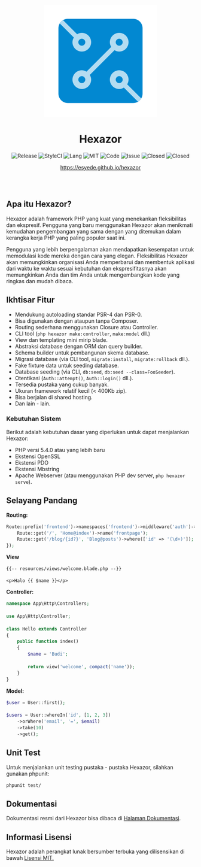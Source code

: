 <a id="readme"></a>

<p align="center">
  <img src="docs/_assets/images/logo.svg" alt="Hexazor"/>
</p>

<h1 align="center"> Hexazor</h1>
<p align="center">
	<img src="https://img.shields.io/github/v/release/esyede/hexazor?include_prereleases" alt="Release"/>
	<img src="https://github.styleci.io/repos/230306506/shield" alt="StyleCI"/>
	<img src="https://img.shields.io/github/languages/top/esyede/hexazor" alt="Lang"/>
	<img src="http://img.shields.io/:license-mit-blue.svg?style=flat-square" alt="MIT"/>
	<img src="https://img.shields.io/github/languages/code-size/esyede/hexazor" alt="Code"/>
	<img src="https://img.shields.io/github/issues-raw/esyede/hexazor" alt="Issue"/>
	<img src="https://img.shields.io/github/issues-closed/esyede/hexazor" alt="Closed"/>
	<img src="https://img.shields.io/github/issues-pr/esyede/hexazor" alt="Closed"/>
</p>
<p align="center">
	<a href="https://esyede.github.io/hexazor">https://esyede.github.io/hexazor</a>
</p>

<br>
<br>


## Apa itu Hexazor?

Hexazor adalah framework PHP yang kuat yang menekankan fleksibilitas dan ekspresif. Pengguna yang baru menggunakan Hexazor akan menikmati kemudahan pengembangan yang sama dengan yang ditemukan dalam kerangka kerja PHP yang paling populer saat ini.

Pengguna yang lebih berpengalaman akan mendapatkan kesempatan untuk memodulasi kode mereka dengan cara yang elegan. Fleksibilitas Hexazor akan memungkinkan organisasi Anda memperbarui dan membentuk aplikasi dari waktu ke waktu sesuai kebutuhan dan ekspresifitasnya akan memungkinkan Anda dan tim Anda untuk mengembangkan kode yang ringkas dan mudah dibaca.


## Ikhtisar Fitur

- Mendukung autoloading standar PSR-4 dan PSR-0.
- Bisa digunakan dengan ataupun tanpa Composer.
- Routing sederhana menggunakan Closure atau Controller.
- CLI tool (`php hexazor make:controller`, `make:model` dll.)
- View dan templating mini mirip blade.
- Abstraksi database dengan ORM dan query builder.
- Schema builder untuk pembangunan skema database.
- Migrasi database (via CLI tool, `migrate:install`, `migrate:rollback` dll.).
- Fake fixture data untuk seeding database.
- Database seeding (via CLI, `db:seed`, `db:seed --class=FooSeeder`).
- Otentikasi (`Auth::attempt()`, `Auth::login()` dll.).
- Tersedia pustaka yang cukup banyak.
- Ukuran framework relatif kecil (< 400Kb zip).
- Bisa berjalan di shared hosting.
- Dan lain - lain.


### Kebutuhan Sistem

Berikut adalah kebutuhan dasar yang diperlukan untuk dapat menjalankan Hexazor:

- PHP versi 5.4.0 atau yang lebih baru
- Ekstensi OpenSSL
- Ekstensi PDO
- Ekstensi Mbstring
- Apache Webserver (atau menggunakan PHP dev server, `php hexazor serve`).


## Selayang Pandang

**Routing:**
```php
Route::prefix('frontend')->namespaces('frontend')->middleware('auth')->group(function () {
	Route::get('/', 'Home@index')->name('frontpage');
	Route::get('/blog/{id?}', 'Blog@posts')->where(['id' => '(\d+)']);
});
```

**View**
```blade
{{-- resources/views/welcome.blade.php --}}

<p>Halo {{ $name }}</p>
```


**Controller:**
```php
namespace App\Http\Controllers;

use App\Http\Controller;

class Hello extends Controller
{
	public function index()
	{
		$name = 'Budi';

		return view('welcome', compact('name'));
	}
}
```

**Model:**
```php
$user = User::first();

$users = User::whereIn('id', [1, 2, 3])
	->orWhere('email', '=', $email)
	->take(10)
	->get();
```

## Unit Test

Untuk menjalankan unit testing pustaka - pustaka Hexazor, silahkan gunakan phpunit:

```bash
phpunit test/
```

## Dokumentasi

Dokumentasi resmi dari Hexazor bisa dibaca di [Halaman Dokumentasi](https://esyede.github.io/hexazor).


## Informasi Lisensi

Hexazor adalah perangkat lunak bersumber terbuka yang dilisensikan di bawah [Lisensi MIT.](http://www.opensource.org/licenses/mit-license.php)
